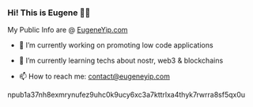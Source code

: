 ### Hi! This is Eugene 👋🏼

My Public Info are @ [EugeneYip.com](https://eugeneyip.com)

- 🔭 I’m currently working on promoting low code applications

- 🌱 I’m currently learning techs about nostr, web3 & blockchains

- 📫 How to reach me: contact@eugeneyip.com

npub1a37nh8exmrynufez9uhc0k9ucy6xc3a7kttrlxa4thyk7rwrra8sf5qx0u

<!--
**EugeneYip/EugeneYip** is a ✨ _special_ ✨ repository because its `README.md` (this file) appears on your GitHub profile.

Here are some ideas to get you started:

- 🔭 I’m currently working on ...
- 🌱 I’m currently learning ...
- 👯 I’m looking to collaborate on ...
- 🤔 I’m looking for help with ...
- 💬 Ask me about ...
- 📫 How to reach me: ...
- 😄 Pronouns: ...
- ⚡ Fun fact: ...
-->
